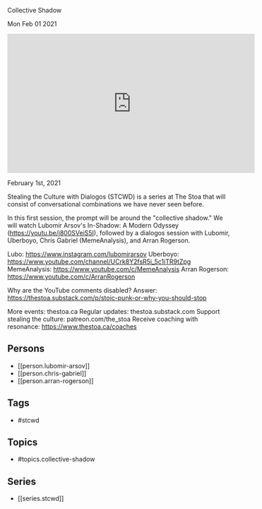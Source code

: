 

 Collective Shadow

Mon Feb 01 2021

<iframe width="560" height="315" src="https://www.youtube.com/embed/EIrnJUj2Cjs" title="STCWD: Collective Shadow w/ Lubomir Arsov, Uberboyo, Chris Gabriel, and Arran Rogerson" frameborder="0" allow="accelerometer; autoplay; clipboard-write; encrypted-media; gyroscope; picture-in-picture" allowfullscreen ></iframe>

February 1st, 2021

Stealing the Culture with Dialogos (STCWD) is a series at The Stoa that will consist of conversational combinations we have never seen before.

In this first session, the prompt will be around the "collective shadow." We will watch Lubomir Arsov's In-Shadow: A Modern Odyssey (https://youtu.be/j800SVeiS5I), followed by a dialogos session with Lubomir, Uberboyo, Chris Gabriel (MemeAnalysis), and Arran Rogerson.

Lubo: https://www.instagram.com/lubomirarsov
Uberboyo: https://www.youtube.com/channel/UCrk8Y2fsR5i_5c1iTR9tZpg
MemeAnalysis: https://www.youtube.com/c/MemeAnalysis
Arran Rogerson: https://www.youtube.com/c/ArranRogerson

Why are the YouTube comments disabled? Answer: https://thestoa.substack.com/p/stoic-punk-or-why-you-should-stop

More events: thestoa.ca
Regular updates: thestoa.substack.com
Support stealing the culture: patreon.com/the_stoa
Receive coaching with resonance: https://www.thestoa.ca/coaches

## Persons

- [[person.lubomir-arsov]]
- [[person.chris-gabriel]]
- [[person.arran-rogerson]]

## Tags

- #stcwd

## Topics

- #topics.collective-shadow

## Series

- [[series.stcwd]]

